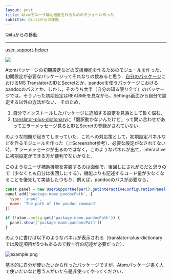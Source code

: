 ```yaml
---
layout: post
title: Atomでユーザ補助機能を作るためのモジュール作った
subtitle: Qiitaからの移動
---
```


Qiitaからの移動

---

[user-support-helper](https://www.npmjs.com/package/atom-user-support-helper)

![](http://hiroakimikami.github.io/atom-user-support-helper/interactive-configuration-panel.gif)

Atomパッケージの初期設定などの支援機能を作るためのモジュールを作った．
初期設定が必要なパッケージってそれなりの数あると思う．[自分のパッケージ](http://qiita.com/MikamiHiroaki/items/7620023e6a870ac17e90)におけるMS TranslatorのIDとSecretとか，pandocを使うパッケージにおけるpandocのパスとか．しかし，そのうち大半（自分の知る限り全て）のパッケージでは，そういった初期設定はREADMEを見ながら，Settings画面から自分で設定する以外の方法がない．
そのため，

1. 自分でインストールしたパッケージに追加する設定を見落として暫く悩む．
2. [translator-plus-dictionary](https://atom.io/packages/translator-plus-dictionary)に「翻訳動かないんだけど」って問い合わせがあってエラーメッセージ見るとIDとSecretの登録がされていない．

のような問題が起きてしまっていた．これへの対応策として，初期設定パネルなどを作るモジュールを作った（上Screenshot参考）．必要な設定がなされてない時，エラーメッセージが出るのではなく，このようなパネルが出て，interactiveに初期設定ができる方が便利でないかなと．

このようなユーザ補助機能を実装するのは面倒で，後回しにされがちだと思うので（少なくとも自分は後回しにする），機能よりも記述するコード量が少なくなることを優先して実装したつもり．例えば，pandocのパスが必要なら，

```javascript
const panel = new UserSUpportHelper().getInteractiveConfigurationPanel()
panel.add('package-name.pandocPath', {
  type: 'input',
  name: 'The path of the pandoc command'
})

if (!atom.config.get('package-name.pandocPath')) {
  panel.show(['package-name.pandoncPath'])
}

```

のように書けば以下のようなパネルが表示される（translator-plus-dictionaryでは設定項目が5つもあるので数十行の記述が必要だった）．

![example.png](https://qiita-image-store.s3.amazonaws.com/0/111070/989438f3-6650-40a6-b90b-279f257ad64c.png)

基本的に自分が使いたいから作ったパッケージですが，Atomパッケージ書く人で使いたいなと思う人がいたら是非使ってやってください．
